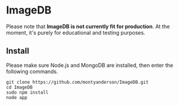 ImageDB
=======

Please note that **ImageDB is not currently fit for production**. At the moment, it's
purely for educational and testing purposes.

Install
-------

Please make sure Node.js and MongoDB are installed, then enter the following commands.

    git clone https://github.com/montyanderson/ImageDB.git
    cd ImageDB
    sudo npm install
    node app